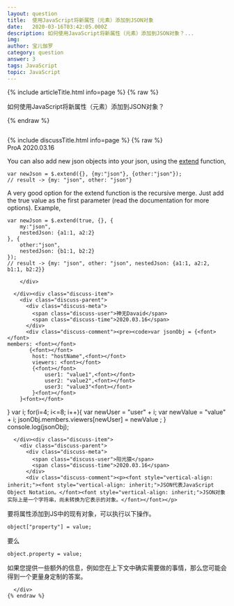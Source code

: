 ```yaml
---
layout: question
title:  使用JavaScript将新属性（元素）添加到JSON对象
date:   2020-03-16T03:42:05.000Z
description: 如何使用JavaScript将新属性（元素）添加到JSON对象？...
img: 
author: 宝儿伽罗
category: question
answer: 3
tags: JavaScript
topic: JavaScript
---
```

<div class="article-root">
  <div class="article">
    {% include articleTitle.html info=page %}
    {% raw %}
    <div class="article-content"><p><font style="vertical-align: inherit;"><font style="vertical-align: inherit;">如何使用JavaScript将新属性（元素）添加到JSON对象？</font></font></p></div>
    {% endraw %}
  </div>
  <p style="height: 0;width:0;overflow: hidden;"> 第1699篇《使用JavaScript将新属性（元素）添加到JSON对象》来自Winter(https://github.com/aiyld/aiyld.github.io)的站点</p>
  <div class="discuss-wrapper">
    {% include discussTitle.html info=page %}
    {% raw %}
    <div class="discuss-item">
        <div class="discuss-parent">
          <div class="discuss-meta">
            <span class="discuss-user">ProA</span>
            <span class="discuss-time">2020.03.16</span>
          </div>
          <div class="discuss-comment"><p>You can also add new json objects into your json, using the <a href="http://api.jquery.com/jQuery.extend/" rel="nofollow noreferrer">extend</a> function,</p>

<pre><code>var newJson = $.extend({}, {my:"json"}, {other:"json"});<font></font>
// result -&gt; {my: "json", other: "json"}<font></font>
</code></pre>

<p>A very good option for the extend function is the recursive merge. Just add the true value as the first parameter (read the documentation for more options). Example,</p>

<pre><code>var newJson = $.extend(true, {}, {<font></font>
    my:"json",<font></font>
    nestedJson: {a1:1, a2:2}<font></font>
}, {<font></font>
    other:"json",<font></font>
    nestedJson: {b1:1, b2:2}<font></font>
});<font></font>
// result -&gt; {my: "json", other: "json", nestedJson: {a1:1, a2:2, b1:1, b2:2}}<font></font>
</code></pre></div>
        </div>
        
      </div><div class="discuss-item">
        <div class="discuss-parent">
          <div class="discuss-meta">
            <span class="discuss-user">神无Davaid</span>
            <span class="discuss-time">2020.03.16</span>
          </div>
          <div class="discuss-comment"><pre><code>var jsonObj = {<font></font>
    members: <font></font>
           {<font></font>
            host: "hostName",<font></font>
            viewers: <font></font>
            {<font></font>
                user1: "value1",<font></font>
                user2: "value2",<font></font>
                user3: "value3"<font></font>
            }<font></font>
        }<font></font>
}<font></font>
<font></font>
var i;<font></font>
<font></font>
for(i=4; i&lt;=8; i++){<font></font>
    var newUser = "user" + i;<font></font>
    var newValue = "value" + i;<font></font>
    jsonObj.members.viewers[newUser] = newValue ;<font></font>
<font></font>
}<font></font>
<font></font>
console.log(jsonObj);<font></font>
</code></pre></div>
        </div>
        
      </div><div class="discuss-item">
        <div class="discuss-parent">
          <div class="discuss-meta">
            <span class="discuss-user">阳光猿</span>
            <span class="discuss-time">2020.03.16</span>
          </div>
          <div class="discuss-comment"><p><font style="vertical-align: inherit;"><font style="vertical-align: inherit;">JSON代表JavaScript Object Notation。</font><font style="vertical-align: inherit;">JSON对象实际上是一个字符串，尚未转换为它表示的对象。</font></font></p>

<p><font style="vertical-align: inherit;"><font style="vertical-align: inherit;">要将属性添加到JS中的现有对象，可以执行以下操作。</font></font></p>

<pre><code>object["property"] = value;
</code></pre>

<p><font style="vertical-align: inherit;"><font style="vertical-align: inherit;">要么  </font></font></p>

<pre><code>object.property = value;
</code></pre>

<p><font style="vertical-align: inherit;"><font style="vertical-align: inherit;">如果您提供一些额外的信息，例如您在上下文中确实需要做的事情，那么您可能会得到一个更量身定制的答案。</font></font></p></div>
        </div>
        
      </div>
    {% endraw %}
  </div>
<div>
